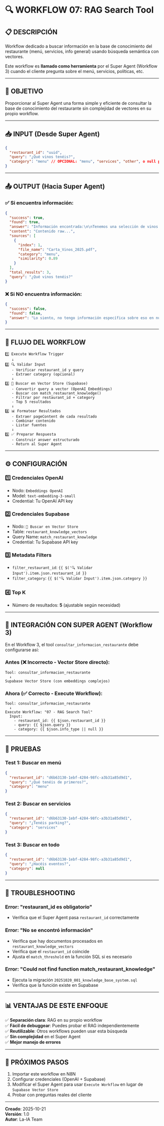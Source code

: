 # 🔍 WORKFLOW 07: RAG Search Tool

## 📋 DESCRIPCIÓN

Workflow dedicado a buscar información en la base de conocimiento del restaurante (menú, servicios, info general) usando búsqueda semántica con vectores.

Este workflow es **llamado como herramienta** por el Super Agent (Workflow 3) cuando el cliente pregunta sobre el menú, servicios, políticas, etc.

---

## 🎯 OBJETIVO

Proporcionar al Super Agent una forma simple y eficiente de consultar la base de conocimiento del restaurante sin complejidad de vectores en su propio workflow.

---

## 📥 INPUT (Desde Super Agent)

```json
{
  "restaurant_id": "uuid",
  "query": "¿Qué vinos tenéis?",
  "category": "menu" // OPCIONAL: "menu", "services", "other", o null para buscar en todas
}
```

---

## 📤 OUTPUT (Hacia Super Agent)

### ✅ Si encuentra información:

```json
{
  "success": true,
  "found": true,
  "answer": "Información encontrada:\n\nTenemos una selección de vinos...\n\n---\nFuentes: Carta_Vinos_2025.pdf",
  "content": "Contenido raw...",
  "sources": [
    {
      "index": 1,
      "file_name": "Carta_Vinos_2025.pdf",
      "category": "menu",
      "similarity": 0.89
    }
  ],
  "total_results": 3,
  "query": "¿Qué vinos tenéis?"
}
```

### ❌ Si NO encuentra información:

```json
{
  "success": false,
  "found": false,
  "answer": "Lo siento, no tengo información específica sobre eso en nuestra base de conocimiento. ¿Puedo ayudarte con algo más?"
}
```

---

## 🔄 FLUJO DEL WORKFLOW

```
1️⃣ Execute Workflow Trigger
   ↓
2️⃣ 🔍 Validar Input
   - Verificar restaurant_id y query
   - Extraer category (opcional)
   ↓
3️⃣ 🔎 Buscar en Vector Store (Supabase)
   - Convertir query a vector (OpenAI Embeddings)
   - Buscar con match_restaurant_knowledge()
   - Filtrar por restaurant_id + category
   - Top 5 resultados
   ↓
4️⃣ 📊 Formatear Resultados
   - Extraer pageContent de cada resultado
   - Combinar contenido
   - Listar fuentes
   ↓
5️⃣ ✅ Preparar Respuesta
   - Construir answer estructurado
   - Return al Super Agent
```

---

## ⚙️ CONFIGURACIÓN

### 1️⃣ **Credenciales OpenAI**
- Nodo: `Embeddings OpenAI`
- Model: `text-embedding-3-small`
- Credential: Tu OpenAI API key

### 2️⃣ **Credenciales Supabase**
- Nodo: `🔎 Buscar en Vector Store`
- Table: `restaurant_knowledge_vectors`
- Query Name: `match_restaurant_knowledge`
- Credential: Tu Supabase API key

### 3️⃣ **Metadata Filters**
- `filter_restaurant_id`: `{{ $('🔍 Validar Input').item.json.restaurant_id }}`
- `filter_category`: `{{ $('🔍 Validar Input').item.json.category }}`

### 4️⃣ **Top K**
- Número de resultados: **5** (ajustable según necesidad)

---

## 🔗 INTEGRACIÓN CON SUPER AGENT (Workflow 3)

En el Workflow 3, el tool `consultar_informacion_restaurante` debe configurarse así:

### **Antes (❌ Incorrecto - Vector Store directo):**
```
Tool: consultar_informacion_restaurante
  ↓
Supabase Vector Store (con embeddings complejos)
```

### **Ahora (✅ Correcto - Execute Workflow):**
```
Tool: consultar_informacion_restaurante
  ↓
Execute Workflow: "07 - RAG Search Tool"
  Input:
    - restaurant_id: {{ $json.restaurant_id }}
    - query: {{ $json.query }}
    - category: {{ $json.info_type || null }}
```

---

## 🧪 PRUEBAS

### Test 1: Buscar en menú
```json
{
  "restaurant_id": "d6b63130-1ebf-4284-98fc-a3b31a85d9d1",
  "query": "¿Qué tenéis de primeros?",
  "category": "menu"
}
```

### Test 2: Buscar en servicios
```json
{
  "restaurant_id": "d6b63130-1ebf-4284-98fc-a3b31a85d9d1",
  "query": "¿Tenéis parking?",
  "category": "services"
}
```

### Test 3: Buscar en todo
```json
{
  "restaurant_id": "d6b63130-1ebf-4284-98fc-a3b31a85d9d1",
  "query": "¿Hacéis eventos?",
  "category": null
}
```

---

## 🐛 TROUBLESHOOTING

### Error: "restaurant_id es obligatorio"
- Verifica que el Super Agent pasa `restaurant_id` correctamente

### Error: "No se encontró información"
- Verifica que hay documentos procesados en `restaurant_knowledge_vectors`
- Verifica que el `restaurant_id` coincide
- Ajusta el `match_threshold` en la función SQL si es necesario

### Error: "Could not find function match_restaurant_knowledge"
- Ejecuta la migración `20251020_001_knowledge_base_system.sql`
- Verifica que la función existe en Supabase

---

## 📊 VENTAJAS DE ESTE ENFOQUE

✅ **Separación clara**: RAG en su propio workflow  
✅ **Fácil de debuggear**: Puedes probar el RAG independientemente  
✅ **Reutilizable**: Otros workflows pueden usar esta búsqueda  
✅ **Sin complejidad** en el Super Agent  
✅ **Mejor manejo de errores**  

---

## 🚀 PRÓXIMOS PASOS

1. Importar este workflow en N8N
2. Configurar credenciales (OpenAI + Supabase)
3. Modificar el Super Agent para usar `Execute Workflow` en lugar de `Supabase Vector Store`
4. Probar con preguntas reales del cliente

---

**Creado**: 2025-10-21  
**Versión**: 1.0  
**Autor**: La-IA Team

